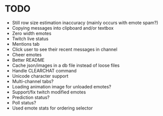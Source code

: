 # TODO

- Still row size estimation inaccuracy (mainly occurs with emote spam?)
- Copying messages into clipboard and/or textbox
- Zero width emotes
- Twitch live status
- Mentions tab
- Click user to see their recent messages in channel
- Cheer emotes
- Better README
- Cache json/images in a db file instead of loose files
- Handle CLEARCHAT command
- Unicode character support
- Multi-channel tabs?
- Loading animation image for unloaded emotes?
- Support/fix twitch modified emotes
- Prediction status?
- Poll status?
- Used emote stats for ordering selector